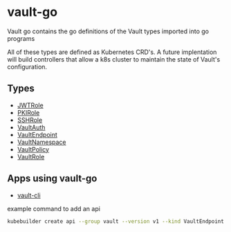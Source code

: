 # vault-go

Vault go contains the go definitions of the Vault types imported into go programs

All of these types are defined as Kubernetes CRD's. A future implentation will build controllers that allow a k8s cluster to maintain the state of Vault's configuration.

## Types

- [JWTRole](api/v1/jwtrole_types.go)
- [PKIRole](api/v1/pkirole_types.go)
- [SSHRole](api/v1/sshrole_types.go)
- [VaultAuth](api/v1/vaultauth_types.go)
- [VaultEndpoint](api/v1/vaultendpoint_types.go)
- [VaultNamespace](api/v1/vaultnamespace_types.go)
- [VaultPolicy](api/v1/vaultpolicy_types.go)
- [VaultRole](api/v1/vaultrole_types.go)

## Apps using vault-go

- [vault-cli](https://github.com/ibm/vault-cli)

example command to add an api

```bash
kubebuilder create api --group vault --version v1 --kind VaultEndpoint
```